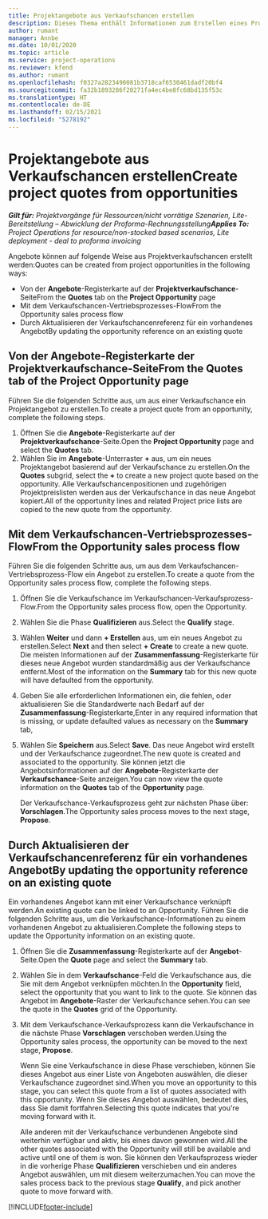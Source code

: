```yaml
---
title: Projektangebote aus Verkaufschancen erstellen
description: Dieses Thema enthält Informationen zum Erstellen eines Projektangebots aus einer Verkaufschance.
author: rumant
manager: Annbe
ms.date: 10/01/2020
ms.topic: article
ms.service: project-operations
ms.reviewer: kfend
ms.author: rumant
ms.openlocfilehash: f0327a2823490081b3718caf6530461dadf20bf4
ms.sourcegitcommit: fa32b1893286f20271fa4ec4be8fc68bd135f53c
ms.translationtype: HT
ms.contentlocale: de-DE
ms.lasthandoff: 02/15/2021
ms.locfileid: "5278192"
---
```

# <a name="create-project-quotes-from-opportunities"></a><span data-ttu-id="7047b-103">Projektangebote aus Verkaufschancen erstellen</span><span class="sxs-lookup"><span data-stu-id="7047b-103">Create project quotes from opportunities</span></span>

<span data-ttu-id="7047b-104">_**Gilt für:** Projektvorgänge für Ressourcen/nicht vorrätige Szenarien, Lite-Bereitstellung – Abwicklung der Proforma-Rechnungsstellung_</span><span class="sxs-lookup"><span data-stu-id="7047b-104">_**Applies To:** Project Operations for resource/non-stocked based scenarios, Lite deployment - deal to proforma invoicing_</span></span>

<span data-ttu-id="7047b-105">Angebote können auf folgende Weise aus Projektverkaufschancen erstellt werden:</span><span class="sxs-lookup"><span data-stu-id="7047b-105">Quotes can be created from project opportunities in the following ways:</span></span>

- <span data-ttu-id="7047b-106">Von der **Angebote**-Registerkarte auf der **Projektverkaufschance**-Seite</span><span class="sxs-lookup"><span data-stu-id="7047b-106">From the **Quotes** tab on the **Project Opportunity** page</span></span>
- <span data-ttu-id="7047b-107">Mit dem Verkaufschancen-Vertriebsprozesses-Flow</span><span class="sxs-lookup"><span data-stu-id="7047b-107">From the Opportunity sales process flow</span></span>
- <span data-ttu-id="7047b-108">Durch Aktualisieren der Verkaufschancenreferenz für ein vorhandenes Angebot</span><span class="sxs-lookup"><span data-stu-id="7047b-108">By updating the opportunity reference on an existing quote</span></span>

## <a name="from-the-quotes-tab-of-the-project-opportunity-page"></a><span data-ttu-id="7047b-109">Von der Angebote-Registerkarte der Projektverkaufschance-Seite</span><span class="sxs-lookup"><span data-stu-id="7047b-109">From the Quotes tab of the Project Opportunity page</span></span>

<span data-ttu-id="7047b-110">Führen Sie die folgenden Schritte aus, um aus einer Verkaufschance ein Projektangebot zu erstellen.</span><span class="sxs-lookup"><span data-stu-id="7047b-110">To create a project quote from an opportunity, complete the following steps.</span></span>

1. <span data-ttu-id="7047b-111">Öffnen Sie die **Angebote**-Registerkarte auf der **Projektverkaufschance**-Seite.</span><span class="sxs-lookup"><span data-stu-id="7047b-111">Open the **Project Opportunity** page and select the **Quotes** tab.</span></span> 
2. <span data-ttu-id="7047b-112">Wählen Sie im **Angebote**-Unterraster **+** aus, um ein neues Projektangebot basierend auf der Verkaufschance zu erstellen.</span><span class="sxs-lookup"><span data-stu-id="7047b-112">On the **Quotes** subgrid, select the **+** to create a new project quote based on the opportunity.</span></span> <span data-ttu-id="7047b-113">Alle Verkaufschancenpositionen und zugehörigen Projektpreislisten werden aus der Verkaufschance in das neue Angebot kopiert.</span><span class="sxs-lookup"><span data-stu-id="7047b-113">All of the opportunity lines and related Project price lists are copied to the new quote from the opportunity.</span></span>

## <a name="from-the-opportunity-sales-process-flow"></a><span data-ttu-id="7047b-114">Mit dem Verkaufschancen-Vertriebsprozesses-Flow</span><span class="sxs-lookup"><span data-stu-id="7047b-114">From the Opportunity sales process flow</span></span>

<span data-ttu-id="7047b-115">Führen Sie die folgenden Schritte aus, um aus dem Verkaufschancen-Vertriebsprozess-Flow ein Angebot zu erstellen.</span><span class="sxs-lookup"><span data-stu-id="7047b-115">To create a quote from the Opportunity sales process flow, complete the following steps.</span></span>

1. <span data-ttu-id="7047b-116">Öffnen Sie die Verkaufschance im Verkaufschancen-Verkaufsprozess-Flow.</span><span class="sxs-lookup"><span data-stu-id="7047b-116">From the Opportunity sales process flow, open the Opportunity.</span></span>
2. <span data-ttu-id="7047b-117">Wählen Sie die Phase **Qualifizieren** aus.</span><span class="sxs-lookup"><span data-stu-id="7047b-117">Select the **Qualify** stage.</span></span> 
3. <span data-ttu-id="7047b-118">Wählen **Weiter** und dann **+ Erstellen** aus, um ein neues Angebot zu erstellen.</span><span class="sxs-lookup"><span data-stu-id="7047b-118">Select **Next** and then select **+ Create** to create a new quote.</span></span> <span data-ttu-id="7047b-119">Die meisten Informationen auf der **Zusammenfassung**-Registerkarte für dieses neue Angebot wurden standardmäßig aus der Verkaufschance entfernt.</span><span class="sxs-lookup"><span data-stu-id="7047b-119">Most of the information on the **Summary** tab for this new quote will have defaulted from the opportunity.</span></span> 
4. <span data-ttu-id="7047b-120">Geben Sie alle erforderlichen Informationen ein, die fehlen, oder aktualisieren Sie die Standardwerte nach Bedarf auf der **Zusammenfassung**-Registerkarte,</span><span class="sxs-lookup"><span data-stu-id="7047b-120">Enter in any required information that is missing, or update defaulted values as necessary on the **Summary** tab,</span></span>
5. <span data-ttu-id="7047b-121">Wählen Sie **Speichern** aus.</span><span class="sxs-lookup"><span data-stu-id="7047b-121">Select **Save**.</span></span> <span data-ttu-id="7047b-122">Das neue Angebot wird erstellt und der Verkaufschance zugeordnet.</span><span class="sxs-lookup"><span data-stu-id="7047b-122">The new quote is created and associated to the opportunity.</span></span> <span data-ttu-id="7047b-123">Sie können jetzt die Angebotsinformationen auf der **Angebote**-Registerkarte der **Verkaufschance**-Seite anzeigen.</span><span class="sxs-lookup"><span data-stu-id="7047b-123">You can now view the quote information on the **Quotes** tab of the **Opportunity** page.</span></span> 

   <span data-ttu-id="7047b-124">Der Verkaufschance-Verkaufsprozess geht zur nächsten Phase über: **Vorschlagen**.</span><span class="sxs-lookup"><span data-stu-id="7047b-124">The Opportunity sales process moves to the next stage, **Propose**.</span></span>


## <a name="by-updating-the-opportunity-reference-on-an-existing-quote"></a><span data-ttu-id="7047b-125">Durch Aktualisieren der Verkaufschancenreferenz für ein vorhandenes Angebot</span><span class="sxs-lookup"><span data-stu-id="7047b-125">By updating the opportunity reference on an existing quote</span></span>

<span data-ttu-id="7047b-126">Ein vorhandenes Angebot kann mit einer Verkaufschance verknüpft werden.</span><span class="sxs-lookup"><span data-stu-id="7047b-126">An existing quote can be linked to an Opportunity.</span></span> <span data-ttu-id="7047b-127">Führen Sie die folgenden Schritte aus, um die Verkaufschance-Informationen zu einem vorhandenen Angebot zu aktualisieren.</span><span class="sxs-lookup"><span data-stu-id="7047b-127">Complete the following steps to update the Opportunity information on an existing quote.</span></span>

1. <span data-ttu-id="7047b-128">Öffnen Sie die **Zusammenfassung**-Registerkarte auf der **Angebot**-Seite.</span><span class="sxs-lookup"><span data-stu-id="7047b-128">Open the **Quote** page and select the **Summary** tab.</span></span>
2. <span data-ttu-id="7047b-129">Wählen Sie in dem **Verkaufschance**-Feld die Verkaufschance aus, die Sie mit dem Angebot verknüpfen möchten.</span><span class="sxs-lookup"><span data-stu-id="7047b-129">In the **Opportunity** field, select the opportunity that you want to link to the quote.</span></span> <span data-ttu-id="7047b-130">Sie können das Angebot im **Angebote**-Raster der Verkaufschance sehen.</span><span class="sxs-lookup"><span data-stu-id="7047b-130">You can see the quote in the **Quotes** grid of the Opportunity.</span></span> 
3. <span data-ttu-id="7047b-131">Mit dem Verkaufschance-Verkaufsprozess kann die Verkaufschance in die nächste Phase **Vorschlagen** verschoben werden.</span><span class="sxs-lookup"><span data-stu-id="7047b-131">Using the Opportunity sales process, the opportunity can be moved to the next stage, **Propose**.</span></span> 

   <span data-ttu-id="7047b-132">Wenn Sie eine Verkaufschance in diese Phase verschieben, können Sie dieses Angebot aus einer Liste von Angeboten auswählen, die dieser Verkaufschance zugeordnet sind.</span><span class="sxs-lookup"><span data-stu-id="7047b-132">When you move an opportunity to this stage, you can select this quote from a list of quotes associated with this opportunity.</span></span> <span data-ttu-id="7047b-133">Wenn Sie dieses Angebot auswählen, bedeutet dies, dass Sie damit fortfahren.</span><span class="sxs-lookup"><span data-stu-id="7047b-133">Selecting this quote indicates that you're moving forward with it.</span></span>

   <span data-ttu-id="7047b-134">Alle anderen mit der Verkaufschance verbundenen Angebote sind weiterhin verfügbar und aktiv, bis eines davon gewonnen wird.</span><span class="sxs-lookup"><span data-stu-id="7047b-134">All the other quotes associated with the Opportunity will still be available and active until one of them is won.</span></span> <span data-ttu-id="7047b-135">Sie können den Verkaufsprozess wieder in die vorherige Phase **Qualifizieren** verschieben und ein anderes Angebot auswählen, um mit diesem weiterzumachen.</span><span class="sxs-lookup"><span data-stu-id="7047b-135">You can move the sales process back to the previous stage **Qualify**, and pick another quote to move forward with.</span></span>


[!INCLUDE[footer-include](../includes/footer-banner.md)]